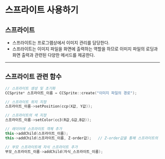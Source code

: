 # 스프라이트 사용하기
## 스프라이트
- 스프라이트는 프로그램상에서 이미지 관리를 담당한다.
- 스프라이트는 이미지 파일을 화면에 출력하는 역할을 하므로 이미지 파일의 로딩과 화면 출력과 관련된 다양한 메서드를 제공한다.
---
## 스프라이트 관련 함수
```C++
// 스프라이트 생성 및 초기화
CCSprite* 스프라이트_이름 = CCSprite::create("이미지 파일의 경로");

// 스프라이트 위치 지정
스프라이트_이름->setPosition(ccp(X값, Y값));

// 스프라이트의 색 지정
스프라이트_이름->setColor(cc3(R값,G값,B값));

// 레이어에 스프라이트 객체 추가
this->addChild(스프라이트_이름);
this->addChild(스프라이트_이름, Z-order값);   // Z-order값을 통해 스프라이트의 순서를 정할 수 있다.

// 부모 스프라이트에 자식 스프라이트 추가
부모_스프라이트_이름->addChild(자식_스프라이트_이름);
```